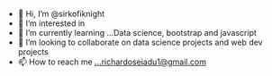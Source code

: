- 👋 Hi, I’m @sirkofiknight
- 👀 I’m interested in 
- 🌱 I’m currently learning ...Data science, bootstrap and javascript
- 💞️ I’m looking to collaborate on data science projects and web dev projects
- 📫 How to reach me ...richardoseiadu1@gmail.com

<!---
sirkofiknight/sirkofiknight is a ✨ special ✨ repository because its `README.md` (this file) appears on your GitHub profile.
You can click the Preview link to take a look at your changes.
--->
